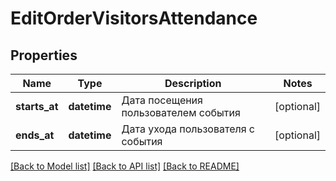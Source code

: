 # EditOrderVisitorsAttendance

## Properties
Name | Type | Description | Notes
------------ | ------------- | ------------- | -------------
**starts_at** | **datetime** | Дата посещения пользователем события | [optional] 
**ends_at** | **datetime** | Дата ухода пользователя с события | [optional] 

[[Back to Model list]](../README.md#documentation-for-models) [[Back to API list]](../README.md#documentation-for-api-endpoints) [[Back to README]](../README.md)

